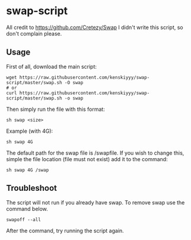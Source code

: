 # swap-script
All credit to https://github.com/Cretezy/Swap
I didn't write this script, so don't complain please.

## Usage

First of all, download the main script:
```
wget https://raw.githubusercontent.com/kenskiyyy/swap-script/master/swap.sh -O swap
# or
curl https://raw.githubusercontent.com/kenskiyyy/swap-script/master/swap.sh -o swap
```

Then simply run the file with this format:
```
sh swap <size>
```

Example (with 4G):
```
sh swap 4G
```

The default path for the swap file is /swapfile. If you wish to change this, simple the file location (file must not exist) add it to the command:
```
sh swap 4G /swap
```

## Troubleshoot
The script will not run if you already have swap. To remove swap use the command below.
```
swapoff --all
```
After the command, try running the script again.

